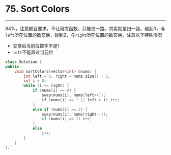 ﻿# 75. Sort Colors

---
84%，注意题目要求，不让用库函数，只能扫一路。其实就是扫一路，碰到0，与`left`所在位置的数交换，碰到2，与`right`所在位置的数交换，注意以下特殊情况
- 交换后当前位数字不是1
- `left`不能超过当前位

```cpp
class Solution {
public:
    void sortColors(vector<int> &nums) {
        int left = 0, right = nums.size() - 1;
        int i = 0;
        while (i <= right) {
            if (nums[i] == 0) {
                swap(nums[i], nums[left++]);
                if (nums[i] == 1 || left > i) i++;
            }
            else if (nums[i] == 2) {
                swap(nums[i], nums[right--]);
                if (nums[i] == 1) i++;
            }
            else
                i++;
        }
    }
};`
```




